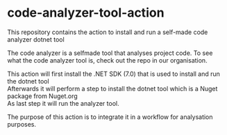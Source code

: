 # code-analyzer-tool-action
This repository contains the action to install and run a self-made code analyzer dotnet tool

The code analyzer is a selfmade tool that analyses project code. To see what the code analyzer tool is, check out the repo in our organisation.

This action will first install the .NET SDK (7.0) that is used to install and run the dotnet tool  
Afterwards it will perform a step to install the dotnet tool which is a Nuget package from Nuget.org  
As last step it will run the analyzer tool.

The purpose of this action is to integrate it in a workflow for analysation purposes.
